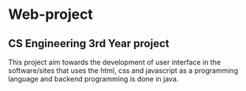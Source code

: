 # Web-project
## CS Engineering 3rd Year project

This project aim towards the development of user interface in the software/sites that uses the html, css and javascript as a programming language and backend programming is done in java.
